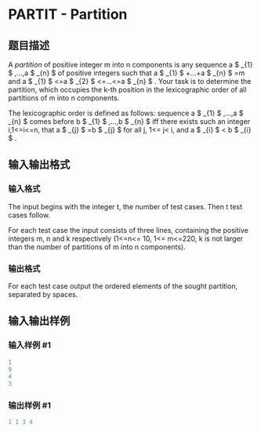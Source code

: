 # PARTIT - Partition

## 题目描述

 A _partition_ of positive integer m into n components is any sequence a $ _{1} $ ,...,a $ _{n} $ of positive integers such that a $ _{1} $ +...+a $ _{n} $ =m and a $ _{1} $ <=a $ _{2} $ <=...<=a $ _{n} $ . Your task is to determine the partition, which occupies the k-th position in the lexicographic order of all partitions of m into n components.

The lexicographic order is defined as follows: sequence a $ _{1} $ ,...,a $ _{n} $ comes before b $ _{1} $ ,...,b $ _{n} $ iff there exists such an integer i,1<=i<=n, that a $ _{j} $ =b $ _{j} $ for all j, 1<= j< i, and a $ _{i} $ < b $ _{i} $ .

## 输入输出格式

### 输入格式

 The input begins with the integer t, the number of test cases. Then t test cases follow.

For each test case the input consists of three lines, containing the positive integers m, n and k respectively (1<=n<= 10, 1<= m<=220, k is not larger than the number of partitions of m into n components).

### 输出格式

 For each test case output the ordered elements of the sought partition, separated by spaces.

## 输入输出样例

### 输入样例 #1

```cpp
1
9
4
3
```


### 输出样例 #1

```cpp
1 1 3 4
```



